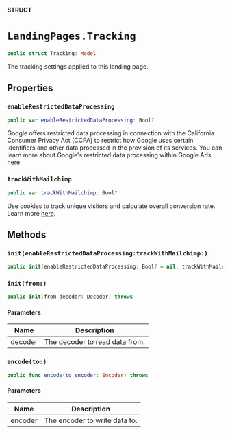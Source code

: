 **STRUCT**

# `LandingPages.Tracking`

```swift
public struct Tracking: Model
```

The tracking settings applied to this landing page.

## Properties
### `enableRestrictedDataProcessing`

```swift
public var enableRestrictedDataProcessing: Bool?
```

Google offers restricted data processing in connection with the California Consumer Privacy Act (CCPA) to restrict how Google uses certain identifiers and other data processed in the provision of its services. You can learn more about Google's restricted data processing within Google Ads [here](https://privacy.google.com/businesses/rdp/).

### `trackWithMailchimp`

```swift
public var trackWithMailchimp: Bool?
```

Use cookies to track unique visitors and calculate overall conversion rate. Learn more [here](https://mailchimp.com/help/use-track-mailchimp/).

## Methods
### `init(enableRestrictedDataProcessing:trackWithMailchimp:)`

```swift
public init(enableRestrictedDataProcessing: Bool? = nil, trackWithMailchimp: Bool? = nil)
```

### `init(from:)`

```swift
public init(from decoder: Decoder) throws
```

#### Parameters

| Name | Description |
| ---- | ----------- |
| decoder | The decoder to read data from. |

### `encode(to:)`

```swift
public func encode(to encoder: Encoder) throws
```

#### Parameters

| Name | Description |
| ---- | ----------- |
| encoder | The encoder to write data to. |
